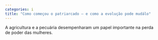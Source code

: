 ```yaml
---
categories: i
title: "Como começou o patriarcado – e como a evolução pode mudálo"
---
```

A agricultura e a pecuária desempenharam um papel importante na perda de poder das mulheres.